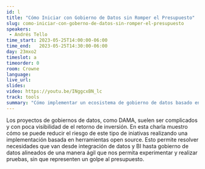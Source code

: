 ```yaml
---
id: l
title: "Cómo Iniciar con Gobierno de Datos sin Romper el Presupuesto"
slug: como-iniciar-con-goberno-de-datos-sin-romper-el-presupuesto
speakers:
 - Andrés Tello
time_start: 2023-05-25T14:00:00-06:00
time_end:   2023-05-25T14:30:00-06:00
day: 23mxo2
timeslot: a
timeorder: 0
room: Crowne
language: 
live_url: 
slides: 
video: https://youtu.be/INggcxBN_lc
track: tools
summary: "Cómo implementar un ecosistema de gobierno de datos basado en tecnologías open source que permite resolver las necesidades sin tener que hacer fuertes inversiones iniciales en licenciamiento."
---
```


Los proyectos de gobiernos de datos, como DAMA, suelen ser complicados y con poca visibilidad de el retorno de inversión. En esta charla muestro cómo se puede reducir el riesgo de este tipo de iniativas realizando una implementación basada en herramientas open source. Esto permite resolver necesidades que van desde integración de datos y BI hasta gobierno de datos alineados de una manera ágil que nos permita experimentar y realizar pruebas, sin que representen un golpe al presupuesto.  